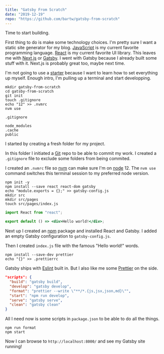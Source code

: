 ```yaml
---
title: "Gatsby From Scratch"
date: "2019-12-19"
repo: "https://github.com/bartw/gatsby-from-scratch"
---
```


Time to start building.

First thing to do is make some technology choices. I'm pretty sure I want a static site generator for my blog. [JavaScript](https://developer.mozilla.org/en-US/docs/Web/JavaScript) is my current favorite programming language. [React](https://reactjs.org/) is my current favorite UI library. This leaves me with [Next.js](https://nextjs.org/) or [Gatsby](https://www.gatsbyjs.org/). I went with Gatsby because I already built some stuff with it. Next.js is probably great too, maybe next time.

I'm not going to use a [starter](https://www.gatsbyjs.org/starters/) because I want to learn how to set everything up myself. Enough intro, I'm pulling up a terminal and start developping.

```shell
mkdir gatsby-from-scratch
cd gatsby-from-scratch
git init
touch .gitignore
echo "12" >> .nvmrc
nvm use
```

`.gitignore`

```
node_modules
.cache
public
```

I started by creating a fresh folder for my project.

In this folder I initiated a [Git](https://git-scm.com/) repo to be able to commit my work. I created a `.gitignore` file to exclude some folders from being commited.

I created an `.nvmrc` file so [nvm](https://github.com/nvm-sh/nvm) can make sure I'm on [node](https://nodejs.org/) 12. The `nvm use` command switches this terminal session to my preferred node version.

```shell
npm init -y
npm install --save react react-dom gatsby
echo "module.exports = {};" >> gatsby-config.js
mkdir src
mkdir src/pages
touch src/pages/index.js
```

```jsx
import React from "react";

export default () => <div>Hello world!</div>;
```

Next up I created an [npm](https://www.npmjs.com/) package and installed React and Gatsby. I added an empty Gatsby configuration to `gatsby-config.js`.

Then I created `index.js` file with the famous "Hello world!" words.

```shell
npm install --save-dev prettier
echo "{}" >> .prettierrc
```

Gatsby ships with [Eslint](https://www.gatsbyjs.org/docs/eslint/) built in. But I also like me some [Prettier](https://prettier.io/) on the side.

```json
"scripts": {
  "build": "gatsby build",
  "develop": "gatsby develop",
  "format": "prettier --write \"**/*.{js,jsx,json,md}\"",
  "start": "npm run develop",
  "serve": "gatsby serve",
  "clean": "gatsby clean"
}
```

All I need now is some scripts in `package.json` to be able to do all the things.

```shell
npm run format
npm start
```

Now I can browse to `http://localhost:8000/` and see my Gatsby site running!

